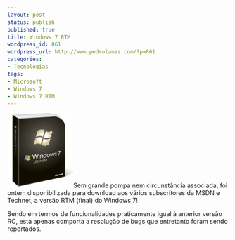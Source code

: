 ```yaml
---
layout: post
status: publish
published: true
title: Windows 7 RTM
wordpress_id: 861
wordpress_url: http://www.pedrolamas.com/?p=861
categories:
- Tecnologias
tags:
- Microsoft
- Windows 7
- Windows 7 RTM
---
```

![Windows 7 Ultimate Box](wp-content/uploads/2009/08/Windows-7-Ultimate-Box.jpg "Windows 7 Ultimate Box")Sem grande pompa nem circunstância associada, foi ontem disponibilizada para download aos vários subscritores da MSDN e Technet, a versão RTM (final) do Windows 7!

Sendo em termos de funcionalidades praticamente igual à anterior versão RC, esta apenas comporta a resolução de bugs que entretanto foram sendo reportados.
